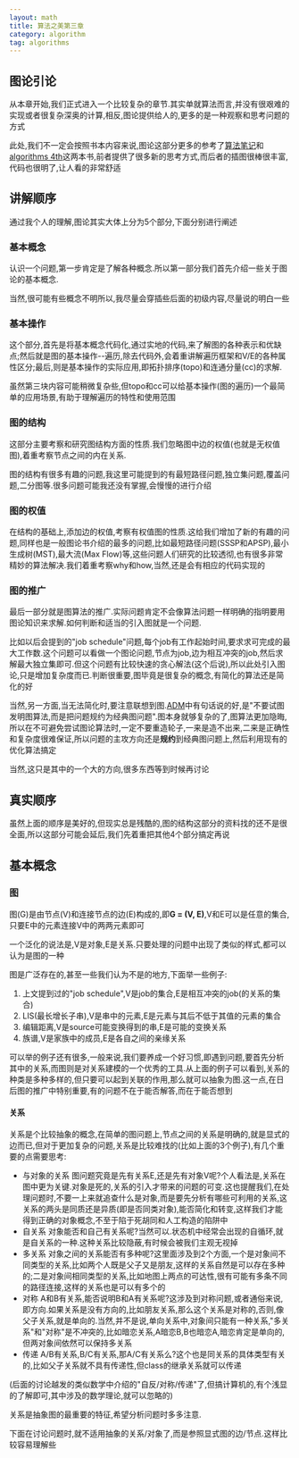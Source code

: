 ```yaml
---
layout: math
title: 算法之美第三章
category: algorithm
tag: algorithms
---
```


## 图论引论

从本章开始,我们正式进入一个比较复杂的章节.其实单就算法而言,并没有很艰难的实现或者很复杂深奥的计算,相反,图论提供给人的,更多的是一种观察和思考问题的方式

此处,我们不一定会按照书本内容来说,图论这部分更多的参考了[算法笔记][jeff]和[algorithms 4th][algorithms4]这两本书,前者提供了很多新的思考方式,而后者的插图很棒很丰富,代码也很明了,让人看的非常舒适

## 讲解顺序

通过我个人的理解,图论其实大体上分为5个部分,下面分别进行阐述

### 基本概念

认识一个问题,第一步肯定是了解各种概念.所以第一部分我们首先介绍一些关于图论的基本概念.

当然,很可能有些概念不明所以,我尽量会穿插些后面的初级内容,尽量说的明白一些

### 基本操作

这个部分,首先是将基本概念代码化,通过实地的代码,来了解图的各种表示和优缺点;然后就是图的基本操作--遍历,除去代码外,会着重讲解遍历框架和V/E的各种属性区分;最后,则是基本操作的实际应用,即拓扑排序(topo)和连通分量(cc)的求解.

虽然第三块内容可能稍微复杂些,但topo和cc可以给基本操作(图的遍历)一个最简单的应用场景,有助于理解遍历的特性和使用范围

### 图的结构

这部分主要考察和研究图结构方面的性质.我们忽略图中边的权值(也就是无权值图),着重考察节点之间的内在关系.

图的结构有很多有趣的问题,我这里可能提到的有最短路径问题,独立集问题,覆盖问题,二分图等.很多问题可能我还没有掌握,会慢慢的进行介绍

### 图的权值

在结构的基础上,添加边的权值,考察有权值图的性质.这给我们增加了新的有趣的问题,同样也是一般图论书介绍的最多的问题,比如最短路径问题(SSSP和APSP),最小生成树(MST),最大流(Max Flow)等,这些问题人们研究的比较透彻,也有很多非常精妙的算法解决.我们着重考察why和how,当然,还是会有相应的代码实现的

### 图的推广

最后一部分就是图算法的推广.实际问题肯定不会像算法问题一样明确的指明要用图论知识来求解.如何判断和适当的引入图就是一个问题.

比如以后会提到的"job schedule"问题,每个job有工作起始时间,要求求可完成的最大工作数.这个问题可以看做一个图论问题,节点为job,边为相互冲突的job,然后求解最大独立集即可.但这个问题有比较快速的贪心解法(这个后说),所以此处引入图论,只是增加复杂度而已.判断很重要,图毕竟是很复杂的概念,有简化的算法还是简化的好

当然,另一方面,当无法简化时,要注意联想到图.[ADM][adm]中有句话说的好,是"不要试图发明图算法,而是把问题规约为经典图问题".图本身就够复杂的了,图算法更加隐晦,所以在不可避免尝试图论算法时,一定不要重造轮子,一来是造不出来,二来是正确性和复杂度很难保证,所以问题的主攻方向还是**规约**到经典图问题上,然后利用现有的优化算法搞定

当然,这只是其中的一个大的方向,很多东西等到时候再讨论

## 真实顺序

虽然上面的顺序是美好的,但现实总是残酷的,图的结构这部分的资料找的还不是很全面,所以这部分可能会延后,我们先着重把其他4个部分搞定再说

## 基本概念

### 图

图(G)是由节点(V)和连接节点的边(E)构成的,即**G = (V, E)**,V和E可以是任意的集合,只要E中的元素连接V中的两两元素即可

一个泛化的说法是,V是对象,E是关系.只要处理的问题中出现了类似的样式,都可以认为是图的一种

图是广泛存在的,甚至一些我们认为不是的地方,下面举一些例子:

1. 上文提到过的"job schedule",V是job的集合,E是相互冲突的job(的关系的集合)
2. LIS(最长增长子串),V是串中的元素,E是元素与其后不低于其值的元素的集合
3. 编辑距离,V是source可能变换得到的串,E是可能的变换关系
4. 族谱,V是家族中的成员,E是各自之间的亲缘关系

可以举的例子还有很多,一般来说,我们要养成一个好习惯,即遇到问题,要首先分析其中的关系,而图则是对关系建模的一个优秀的工具.从上面的例子可以看到,关系的种类是多种多样的,但只要可以起到关联的作用,那么就可以抽象为图.这一点,在日后图的推广中特别重要,有的问题不在于能否解答,而在于能否想到

#### 关系

关系是个比较抽象的概念,在简单的图问题上,节点之间的关系是明确的,就是显式的边而已,但对于更加复杂的问题,关系是比较难找的(比如上面的3个例子),有几个重要的点需要思考:

* 与对象的关系 图问题究竟是先有关系E,还是先有对象V呢?个人看法是,关系在图中更为关键.对象是死的,关系的引入才带来的问题的可变.这也提醒我们,在处理问题时,不要一上来就追查什么是对象,而是要先分析有哪些可利用的关系,这关系的两头是同质还是异质(即是否同类对象),能否简化和转变,这样我们才能得到正确的对象概念,不至于陷于死胡同和人工构造的陷阱中
* 自关系 对象能否和自己有关系呢?当然可以.状态机中经常会出现的自循环,就是自关系的一种.这种关系比较隐蔽,有时候会被我们主观无视掉
* 多关系 对象之间的关系能否有多种呢?这里面涉及到2个方面,一个是对象间不同类型的关系,比如两个人既是父子又是朋友,这样的关系自然是可以存在多种的;二是对象间相同类型的关系,比如地图上两点的可达性,很有可能有多条不同的路径连接,这样的关系也是可以有多个的
* 对称 A和B有关系,能否说明B和A有关系呢?这涉及到对称问题,或者通俗来说,即方向.如果关系是没有方向的,比如朋友关系,那么这个关系是对称的,否则,像父子关系,就是单向的.当然,并不是说,单向关系中,对象间只能有一种关系,"多关系"和"对称"是不冲突的,比如暗恋关系,A暗恋B,B也暗恋A,暗恋肯定是单向的,但两对象间依然可以保持多关系
* 传递 A/B有关系,B/C有关系,那A/C有关系么?这个也是同关系的具体类型有关的,比如父子关系就不具有传递性,但class的继承关系就可以传递

(后面的讨论越发的类似数学中介绍的"自反/对称/传递"了,但搞计算机的,有个浅显的了解即可,其中涉及的数学理论,就可以忽略的)

关系是抽象图的最重要的特征,希望分析问题时多多注意.

下面在讨论问题时,就不适用抽象的关系/对象了,而是参照显式图的边/节点.这样比较容易理解些













[jeff]: http://www.cs.uiuc.edu/~jeffe/teaching/algorithms/
[algorithms4]: http://book.douban.com/subject/10432347/
[adm]: http://book.douban.com/subject/3072383/
[word ladder]: https://oj.leetcode.com/problems/word-ladder/
